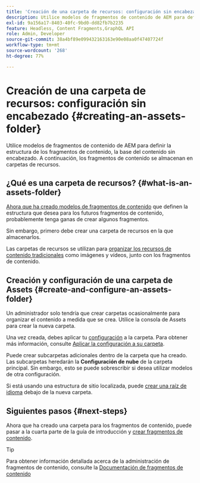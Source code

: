 ```yaml
---
title: 'Creación de una carpeta de recursos: configuración sin encabezado'
description: Utilice modelos de fragmentos de contenido de AEM para definir la estructura de los fragmentos de contenido, la base del contenido sin encabezado.
exl-id: 9a156a17-8403-40fc-9bd0-dd82fb7b2235
feature: Headless, Content Fragments,GraphQL API
role: Admin, Developer
source-git-commit: 38a4bf89e099432163163e90e08aa0f47407724f
workflow-type: tm+mt
source-wordcount: '268'
ht-degree: 77%

---
```


# Creación de una carpeta de recursos: configuración sin encabezado {#creating-an-assets-folder}

Utilice modelos de fragmentos de contenido de AEM para definir la estructura de los fragmentos de contenido, la base del contenido sin encabezado. A continuación, los fragmentos de contenido se almacenan en carpetas de recursos.

## ¿Qué es una carpeta de recursos? {#what-is-an-assets-folder}

[Ahora que ha creado modelos de fragmentos de contenido](create-content-model.md) que definen la estructura que desea para los futuros fragmentos de contenido, probablemente tenga ganas de crear algunos fragmentos.

Sin embargo, primero debe crear una carpeta de recursos en la que almacenarlos.

Las carpetas de recursos se utilizan para [organizar los recursos de contenido tradicionales](/help/assets/manage-digital-assets.md) como imágenes y vídeos, junto con los fragmentos de contenido.

## Creación y configuración de una carpeta de Assets {#create-and-configure-an-assets-folder}

Un administrador solo tendría que crear carpetas ocasionalmente para organizar el contenido a medida que se crea. Utilice la consola de Assets para crear la nueva carpeta.

Una vez creada, debes aplicar tu [configuración](/help/headless/setup/create-configuration.md) a la carpeta. Para obtener más información, consulte [Aplicar la configuración a su carpeta](/help/sites-cloud/administering/content-fragments/setup.md#apply-the-configuration-to-your-folder).

Puede crear subcarpetas adicionales dentro de la carpeta que ha creado. Las subcarpetas heredarán la **Configuración de nube** de la carpeta principal. Sin embargo, esto se puede sobrescribir si desea utilizar modelos de otra configuración.

Si está usando una estructura de sitio localizada, puede [crear una raíz de idioma](/help/assets/translate-assets.md) debajo de la nueva carpeta.

## Siguientes pasos {#next-steps}

Ahora que ha creado una carpeta para los fragmentos de contenido, puede pasar a la cuarta parte de la guía de introducción y [crear fragmentos de contenido](create-content-fragment.md).

>[!TIP]
>
>Para obtener información detallada acerca de la administración de fragmentos de contenido, consulte la [Documentación de fragmentos de contenido](/help/sites-cloud/administering/content-fragments/overview.md)
